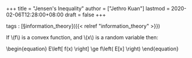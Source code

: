 +++
title = "Jensen's Inequality"
author = ["Jethro Kuan"]
lastmod = 2020-02-06T12:28:00+08:00
draft = false
+++

tags
: [§information\_theory]({{< relref "information_theory" >}})

If \\(f\\) is a convex function, and \\(x\\) is a random variable then:

\begin{equation}
  E\left[ f(x) \right] \ge f\left( E[x] \right)
\end{equation}
